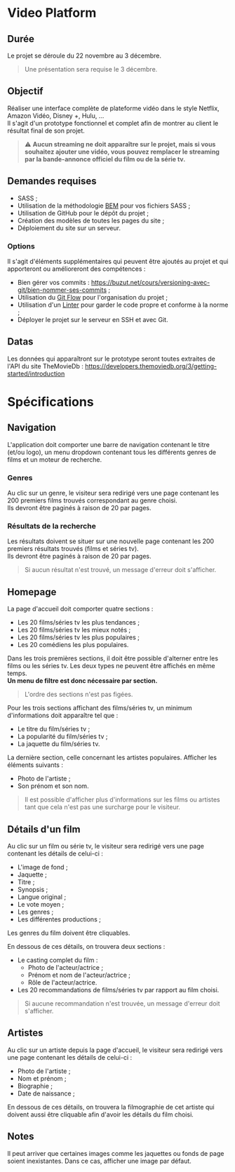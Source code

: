 # Video Platform

## Durée

Le projet se déroule du 22 novembre au 3 décembre.  
> Une présentation sera requise le 3 décembre.

## Objectif

Réaliser une interface complète de plateforme vidéo dans le style Netflix, Amazon Vidéo, Disney +, Hulu, ...  
Il s'agit d'un prototype fonctionnel et complet afin de montrer au client le résultat final de son projet.

> :warning: **Aucun streaming ne doit apparaître sur le projet, mais si vous souhaitez ajouter une vidéo, 
> vous pouvez remplacer le streaming par la bande-annonce officiel du film ou de la série tv.**

## Demandes requises

* SASS ;
* Utilisation de la méthodologie [BEM](https://fr.wikipedia.org/wiki/BEM) pour vos fichiers SASS ;
* Utilisation de GitHub pour le dépôt du projet ;
* Création des modèles de toutes les pages du site ;
* Déploiement du site sur un serveur.

### Options

Il s'agit d'éléments supplémentaires qui peuvent être ajoutés au projet et qui apporteront ou amélioreront des compétences :

* Bien gérer vos commits : https://buzut.net/cours/versioning-avec-git/bien-nommer-ses-commits ;
* Utilisation du [Git Flow](https://grafikart.fr/tutoriels/git-flow-742) pour l'organisation du projet ;
* Utilisation d'un [Linter](https://mindsers.blog/fr/post/linting-good-practices/) pour garder le code propre et conforme à la norme ;
* Déployer le projet sur le serveur en SSH et avec Git.

## Datas

Les données qui apparaîtront sur le prototype seront toutes extraites de l'API du site TheMovieDb : https://developers.themoviedb.org/3/getting-started/introduction

# Spécifications

## Navigation

L'application doit comporter une barre de navigation contenant le titre (et/ou logo), un menu dropdown contenant tous les
différents genres de films et un moteur de recherche.

### Genres

Au clic sur un genre, le visiteur sera redirigé vers une page contenant les 200 premiers films trouvés correspondant au genre choisi.  
Ils devront être paginés à raison de 20 par pages.

### Résultats de la recherche

Les résultats doivent se situer sur une nouvelle page contenant les 200 premiers résultats trouvés (films et séries tv).  
Ils devront être paginés à raison de 20 par pages.

> Si aucun résultat n'est trouvé, un message d'erreur doit s'afficher.

## Homepage

La page d'accueil doit comporter quatre sections :  

* Les 20 films/séries tv les plus tendances ;
* Les 20 films/séries tv les mieux notés ;
* Les 20 films/séries tv les plus populaires ;
* Les 20 comédiens les plus populaires.

Dans les trois premières sections, il doit être possible d'alterner entre les films ou les séries tv. Les deux types ne
peuvent être affichés en même temps.  
**Un menu de filtre est donc nécessaire par section.**

> L'ordre des sections n'est pas figées.

Pour les trois sections affichant des films/séries tv, un minimum d'informations doit apparaître tel que :

* Le titre du film/séries tv ;
* La popularité du film/séries tv ;
* La jaquette du film/séries tv.

La dernière section, celle concernant les artistes populaires. Afficher les éléments suivants :

* Photo de l'artiste ;
* Son prénom et son nom.

> Il est possible d'afficher plus d'informations sur les films ou artistes tant que cela n'est pas une surcharge 
> pour le visiteur.

## Détails d'un film

Au clic sur un film ou série tv, le visiteur sera redirigé vers une page contenant les détails de celui-ci :

* L'image de fond ;
* Jaquette ;
* Titre ;
* Synopsis ;
* Langue original ;
* Le vote moyen ;
* Les genres ;
* Les différentes productions ;

Les genres du film doivent être cliquables. 

En dessous de ces détails, on trouvera deux sections :
* Le casting complet du film :
  * Photo de l'acteur/actrice ;
  * Prénom et nom de l'acteur/actrice ;
  * Rôle de l'acteur/actrice.
* Les 20 recommandations de films/séries tv par rapport au film choisi.

> Si aucune recommandation n'est trouvée, un message d'erreur doit s'afficher.

## Artistes

Au clic sur un artiste depuis la page d'accueil, le visiteur sera redirigé vers une page contenant les détails de celui-ci :

* Photo de l'artiste ;
* Nom et prénom ;
* Biographie ;
* Date de naissance ;

En dessous de ces détails, on trouvera la filmographie de cet artiste qui doivent aussi être cliquable afin d'avoir 
les détails du film choisi.

## Notes

Il peut arriver que certaines images comme les jaquettes ou fonds de page soient inexistantes. Dans ce cas, afficher 
une image par défaut. 
